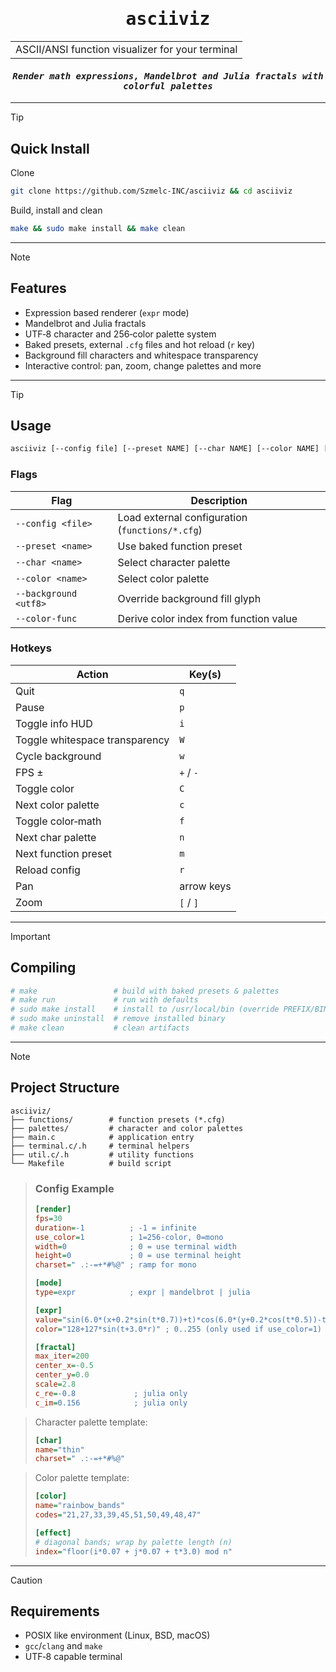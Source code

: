 <div align="center">

<h1><samp><b>asciiviz</b></samp></h1>

<table><tr><td>ASCII/ANSI function visualizer for your terminal</td></tr></table>
<i><samp><h4>Render math expressions, Mandelbrot and Julia fractals with colorful palettes</h4></samp></i>

</div>

---

> [!TIP]
> ## Quick Install
> Clone
> ```sh
> git clone https://github.com/Szmelc-INC/asciiviz && cd asciiviz
> ```
> Build, install and clean
> ```sh
> make && sudo make install && make clean
> ```

---

> [!NOTE]
> ## Features
> - Expression based renderer (`expr` mode)
> - Mandelbrot and Julia fractals
> - UTF‑8 character and 256‑color palette system
> - Baked presets, external `.cfg` files and hot reload (`r` key)
> - Background fill characters and whitespace transparency
> - Interactive control: pan, zoom, change palettes and more

---

> [!TIP]
> ## Usage
> ```bash
> asciiviz [--config file] [--preset NAME] [--char NAME] [--color NAME] [--background UTF8] [--color-func]
> ```
> ### Flags
> | Flag | Description |
> |------|-------------|
> | `--config <file>` | Load external configuration (`functions/*.cfg`) |
> | `--preset <name>` | Use baked function preset |
> | `--char <name>` | Select character palette |
> | `--color <name>` | Select color palette |
> | `--background <utf8>` | Override background fill glyph |
> | `--color-func` | Derive color index from function value |
>
> ### Hotkeys
> | Action | Key(s) |
> |---|---|
> | Quit | `q` |
> | Pause | `p` |
> | Toggle info HUD | `i` |
> | Toggle whitespace transparency | `W` |
> | Cycle background | `w` |
> | FPS ± | `+` / `-` |
> | Toggle color | `C` |
> | Next color palette | `c` |
> | Toggle color‑math | `f` |
> | Next char palette | `n` |
> | Next function preset | `m` |
> | Reload config | `r` |
> | Pan | arrow keys |
> | Zoom | `[` / `]` |

---

> [!IMPORTANT]
> ## Compiling
> ```makefile
> # make                 # build with baked presets & palettes
> # make run             # run with defaults
> # sudo make install    # install to /usr/local/bin (override PREFIX/BINDIR)
> # sudo make uninstall  # remove installed binary
> # make clean           # clean artifacts
> ```

---

> [!NOTE]
> ## Project Structure
> ```text
> asciiviz/
> ├── functions/        # function presets (*.cfg)
> ├── palettes/         # character and color palettes
> ├── main.c            # application entry
> ├── terminal.c/.h     # terminal helpers
> ├── util.c/.h         # utility functions
> └── Makefile          # build script
> ```

> ### Config Example
> ```ini
>[render]
>fps=30
>duration=-1          ; -1 = infinite
>use_color=1          ; 1=256-color, 0=mono
>width=0              ; 0 = use terminal width
>height=0             ; 0 = use terminal height
>charset=" .:-=+*#%@" ; ramp for mono
>
>[mode]
>type=expr            ; expr | mandelbrot | julia
>
>[expr]
>value="sin(6.0*(x+0.2*sin(t*0.7))+t)*cos(6.0*(y+0.2*cos(t*0.5))-t)"
>color="128+127*sin(t+3.0*r)" ; 0..255 (only used if use_color=1)
>
>[fractal]
>max_iter=200
>center_x=-0.5
>center_y=0.0
>scale=2.8
>c_re=-0.8             ; julia only
>c_im=0.156            ; julia only
>```

> Character palette template:
> ```ini
>[char]
>name="thin"
>charset=" .:-=+*#%@"
>```

> Color palette template:
> ```ini
>[color]
>name="rainbow_bands"
>codes="21,27,33,39,45,51,50,49,48,47"
>
>[effect]
># diagonal bands; wrap by palette length (n)
>index="floor(i*0.07 + j*0.07 + t*3.0) mod n"
>```

---

> [!CAUTION]
> ## Requirements
> - POSIX like environment (Linux, BSD, macOS)
> - `gcc`/`clang` and `make`
> - UTF‑8 capable terminal
